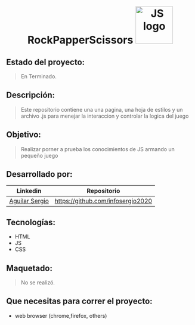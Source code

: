 <h1 align="center"> 
 RockPapperScissors
<img width="100" src="https://upload.wikimedia.org/wikipedia/commons/thumb/6/6a/JavaScript-logo.png/600px-JavaScript-logo.png" alt="JS logo"></a></h1>

## Estado del proyecto:
> En Terminado.
## Descripción:
> Este repositorio contiene una una pagina, una hoja de estilos y un archivo .js para menejar la interaccion y controlar la logica del juego
## Objetivo: 
> Realizar porner a prueba los conocimientos de JS armando un pequeño juego
## Desarrollado por:
| Linkedin | Repositorio |
| -------  | ------- |
| [Aguilar Sergio](linkedin.com/in/sergioaguilarsoria) | https://github.com/infosergio2020 |
## Tecnologías:
* HTML
* JS
* CSS
## Maquetado:
> No se realizó.
## Que necesitas para correr el proyecto:
 * web browser (chrome,firefox, others)
